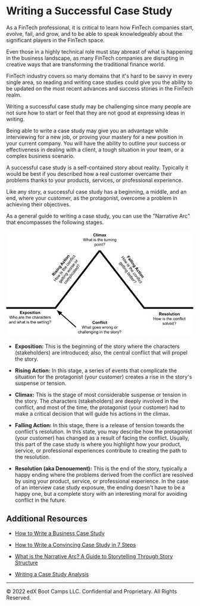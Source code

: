 # Writing a Successful Case Study

As a FinTech professional, it is critical to learn how FinTech companies start, evolve, fail, and grow, and to be able to speak knowledgeably about the significant players in the FinTech space.

Even those in a highly technical role must stay abreast of what is happening in the business landscape, as many FinTech companies are disrupting in creative ways that are transforming the traditional finance world.

FinTech industry covers so many domains that it's hard to be savvy in every single area, so reading and writing case studies could give you the ability to be updated on the most recent advances and success stories in the FinTech realm.

Writing a successful case study may be challenging since many people are not sure how to start or feel that they are not good at expressing ideas in writing.

Being able to write a case study may give you an advantage while interviewing for a new job, or proving your mastery for a new position in your current company. You will have the ability to outline your success or effectiveness in dealing with a client, a tough situation in your team, or a complex business scenario.

A successful case study is a self-contained story about reality. Typically it would be best if you described how a real customer overcame their problems thanks to your products, services, or professional experience.

Like any story, a successful case study has a beginning, a middle, and an end, where your customer, as the protagonist, overcome a problem in achieving their objectives.

As a general guide to writing a case study, you can use the "Narrative Arc" that encompasses the following stages.

![The narrative arc](images/narrative_arc.png)

* **Exposition:** This is the beginning of the story where the characters (stakeholders) are introduced; also, the central conflict that will propel the story.

* **Rising Action:** In this stage, a series of events that complicate the situation for the protagonist (your customer) creates a rise in the story's suspense or tension.

* **Climax:** This is the stage of most considerable suspense or tension in the story. The characters (stakeholders) are deeply involved in the conflict, and most of the time, the protagonist (your customer) had to make a critical decision that will guide his actions in the climax.

* **Falling Action:** In this stage, there is a release of tension towards the conflict's resolution. In this state, you may describe how the protagonist (your customer) has changed as a result of facing the conflict. Usually, this part of the case study is where you highlight how your product, service, or professional experiences contribute to creating the path to the resolution.

* **Resolution (aka Denouement):** This is the end of the story, typically a happy ending where the problems derived from the conflict are resolved by using your product, service, or professional experience. In the case of an interview case study exposure, the ending doesn't have to be a happy one, but a complete story with an interesting moral for avoiding conflict in the future.

## Additional Resources

* [How to Write a Business Case Study](https://expresswriters.com/how-to-write-a-business-case-study/)

* [How to Write a Convincing Case Study in 7 Steps](https://www.wordstream.com/blog/ws/2017/04/03/how-to-write-a-case-study)

* [What is the Narrative Arc? A Guide to Storytelling Through Story Structure](https://blog.reedsy.com/narrative-arc)

* [Writing a Case Study Analysis](https://writingcenter.ashford.edu/writing-case-study-analysis)

---

© 2022 edX Boot Camps LLC. Confidential and Proprietary. All Rights Reserved.
